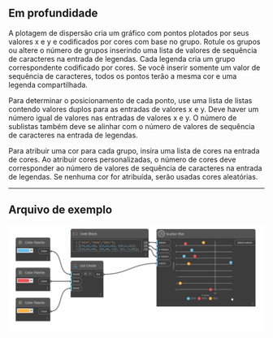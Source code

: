 ## Em profundidade

A plotagem de dispersão cria um gráfico com pontos plotados por seus valores x e y e codificados por cores com base no grupo.
Rotule os grupos ou altere o número de grupos inserindo uma lista de valores de sequência de caracteres na entrada de legendas. Cada legenda cria um grupo correspondente codificado por cores. Se você inserir somente um valor de sequência de caracteres, todos os pontos terão a mesma cor e uma legenda compartilhada.

Para determinar o posicionamento de cada ponto, use uma lista de listas contendo valores duplos para as entradas de valores x e y. Deve haver um número igual de valores nas entradas de valores x e y. O número de sublistas também deve se alinhar com o número de valores de sequência de caracteres na entrada de legendas.

Para atribuir uma cor para cada grupo, insira uma lista de cores na entrada de cores. Ao atribuir cores personalizadas, o número de cores deve corresponder ao número de valores de sequência de caracteres na entrada de legendas. Se nenhuma cor for atribuída, serão usadas cores aleatórias.

___
## Arquivo de exemplo

![Scatter Plot](./CoreNodeModelsWpf.Charts.ScatterPlotNodeModel_img.jpg)

